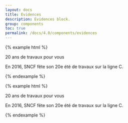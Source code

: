 ```yaml
---
layout: docs
title: Evidences
description: Evidences block.
group: components
toc: true
permalink: /docs/4.0/components/evidences
---
```


{% example html %}
<div class="evidence background-pattern-md-gray background-gray100 text-primary rounded" style="max-width: 41.000rem">
  <div class="row">
    <div class="col col-12 col-md-5 d-flex align-items-center">
      <div class="w-100 d-flex align-items-center justify-content-center pb-4 pb-md-0">
        <i class="icons-alert-underline icon-size-5x icon-size-md-7x50"></i>
      </div>
    </div>
    <div class="col col-12 col-md-7 col-lg-6 d-flex align-items-center">
      <div class="pr-lg-4">
        <p class="display-3 mb-2 mb-md-0">20 ans de travaux pour vous</p>
        <p class="mb-0">En 2016, SNCF fête son 20e été de travaux sur la ligne C.</p>
      </div>
    </div>
  </div>
</div>
{% endexample %}

{% example html %}
<div class="evidence background-pattern-md-white background-primary text-white rounded" style="max-width: 41.000rem">
  <div class="row">
    <div class="col col-12 col-md-5 d-flex align-items-center">
      <div class="w-100 d-flex align-items-center justify-content-center pb-4 pb-md-0">
        <i class="icons-alert-underline icon-size-5x icon-size-md-7x50"></i>
      </div>
    </div>
    <div class="col col-12 col-md-7 col-lg-6 d-flex align-items-center">
      <div class="pr-lg-4">
        <p class="display-3 mb-2 mb-md-0">20 ans de travaux pour vous</p>
        <p class="mb-0">En 2016, SNCF fête son 20e été de travaux sur la ligne C.</p>
      </div>
    </div>
  </div>
</div>
{% endexample %}
